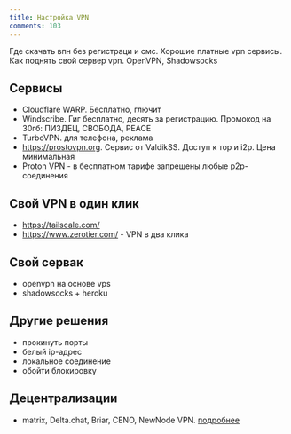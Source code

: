 ```yaml
---
title: Настройка VPN
comments: 103
---
```


Где скачать впн без регистраци и смс. Хорошие платные vpn сервисы. Как поднять свой сервер vpn. OpenVPN, Shadowsocks

## Сервисы
- Cloudflare WARP. Бесплатно, глючит
- Windscribe. Гиг бесплатно, десять за регистрацию. Промокод на 30гб: ПИЗДЕЦ, СВОБОДА, PEACE
- TurboVPN. для телефона, реклама
- <https://prostovpn.org>. Cервис от ValdikSS. Доступ к тор и i2p. Цена минимальная
- Proton VPN - в бесплатном тарифе запрещены любые p2p-соединения

## Свой VPN в один клик
- <https://tailscale.com/>
- <https://www.zerotier.com/> - VPN в два клика 

## Свой сервак
- openvpn на основе vps
- shadowsocks + heroku

## Другие решения
- прокинуть порты
- белый ip-адрес
- локальное соединение
- обойти блокировку

## Децентрализации
- matrix, Delta.chat, Briar, CENO, NewNode VPN. [подробнее](https://start.chatv3.ru/)
